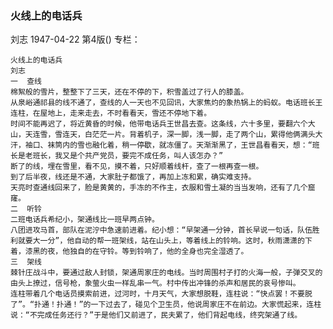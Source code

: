 ### 火线上的电话兵
刘志
1947-04-22
第4版()
专栏：

    火线上的电话兵
    刘志
    一  查线
    棉絮般的雪片，整整下了三天，还在不停的下，积雪盖过了行人的膝盖。
    从泉峪通祁县的线不通了，查线的人一天也不见回讯，大家焦灼的象热锅上的蚂蚁。电话班长王连柱，在屋地上，走来走去，不时看看天，雪还不停地下着。
    时间不能再迟了，将近黄昏的时候，他带电话兵王世昌去查。这条线，六十多里，要翻六个大山，天连雪，雪连天，白茫茫一片。背着机子，深一脚，浅一脚，走了两个山，累得他俩满头大汗，袖口、袜筒内的雪也融化着，稍一停歇，就冻僵了。天渐渐黑了，王世昌看看天，想：“班长是老班长，我又是个共产党员，要完不成任务，叫人该怎办？”
    断了的线，埋在雪里，看不见，摸不着，只好顺着线杆，查了一根再查一根。
    到了后半夜，线还是不通，大家肚子都饿了，再加上冻和累，确实难支持。
    天亮时查通线回来了，脸是黄黄的，手冻的不作主，衣服和雪土凝的当当发响，还有了几个窟窿。
    二  听铃
    二班电话兵希纪小，架通线比一班早两点钟。
    八团进攻马首，部队在泥泞中急速前进着。纪小想：“早架通一分钟，首长早说一句话，队伍胜利就要大一分”，他自动的帮一班架线，站在山头上，等着线上的铃响。这时，秋雨潇潇的下着，漆黑的夜，他独自的在守铃。等到铃响了，他的全身也完全湿透了。
    三  架线
    棘针庄战斗中，要通过敌人封锁，架通周家庄的电线。当时周围村子打的火海一般，子弹交叉的由头上撩过，信号枪，象萤火虫一样乱串一气。村中传出冲锋的杀声和居民的哀号惨叫。
    连柱带着几个电话员摸索前进，过河时，十月天气，大家想脱鞋，连柱说：“快点罢！不要脱了”。“扑通！扑通！”的一下过去了，碰见个卫生员，他说周家庄不在前边。大家慌起来，连柱说：“不完成任务还行？”于是他们又前进了，民夫累了，他们背起电线，终究架通了线。
